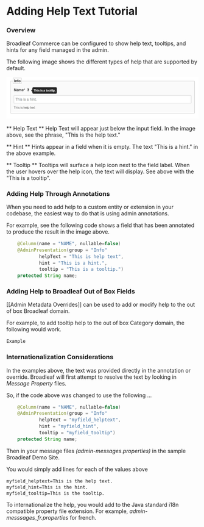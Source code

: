 
# Adding Help Text Tutorial

### Overview  ###
Broadleaf Commerce can be configured to show help text, tooltips, and hints for any field managed in the admin.  

The following image shows the different types of help that are supported by default.

![Field Help Examples](_img/admin-tutorials/help-examples.png)

** Help Text ** 
Help Text will appear just below the input field.    In the image above, see the phrase, "This is the help text." 

** Hint **
Hints appear in a field when it is empty.    The text "This is a hint." in the above example.

** Tooltip **
Tooltips will surface a help icon next to the field label.   When the user hovers over the help icon, the text will display.   See above with the "This is a tooltip".


### Adding Help Through Annotations ###
When you need to add help to a custom entity or extension in your codebase, the easiest way to do that is using admin annotations.  

For example, see the following code shows a field that has been annotated to produce the result in the image above.

```java
    @Column(name = "NAME", nullable=false)
    @AdminPresentation(group = "Info"            
            helpText = "This is help text",
            hint = "This is a hint.",
            tooltip = "This is a tooltip.")
    protected String name;
```


### Adding Help to Broadleaf Out of Box Fields ###
[[Admin Metadata Overrides]] can be used to add or modify help to the out of box Broadleaf domain.

For example, to add tooltip help to the out of box Category domain, the following would work. 

```java
Example

```


### Internationalization Considerations  ###
In the examples above, the text was provided directly in the annotation or override.    Broadleaf will first attempt to resolve the text by looking in _Message Property_ files.

So, if the code above was changed to use the following ... 

```java
    @Column(name = "NAME", nullable=false)
    @AdminPresentation(group = "Info"            
            helpText = "myfield_helptext",
            hint = "myfield_hint",
            tooltip = "myfield_tooltip")
    protected String name;
```

Then in your message files _(admin-messages.properties)_ in the sample Broadleaf Demo Site.  

You would simply add lines for each of the values above

```
myfield_helptext=This is the help text.
myfield_hint=This is the hint.
myfield_tooltip=This is the tooltip.
```
 
To internationalize the help, you would add to the Java standard i18n compatible property file extension.   For example, _admin-messsages_fr.properties_ for french.    
